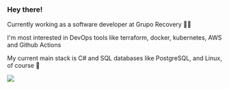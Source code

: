 <h3> Hey there! </h3> 

<p> Currently working as a software developer at Grupo Recovery 💙🧡 </p>


<p> I'm most interested in DevOps tools like terraform, docker, kubernetes, AWS and Github Actions </p>


<p> My current main stack is C# and SQL databases like PostgreSQL, and Linux, of course 🐧</p>

<img src="https://m.media-amazon.com/images/M/MV5BMTQ3OTUzODI4OF5BMl5BanBnXkFtZTgwODU3NTIyMjE@._V1_QL75_UX500_CR0,47,500,281_.jpg" align="center" /> 
